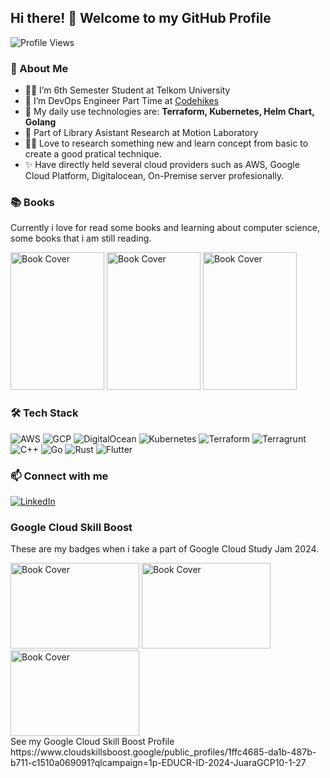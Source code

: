 ## Hi there! 👋 Welcome to my GitHub Profile

![Profile Views](https://komarev.com/ghpvc/?username=yazidalg&label=Profile%20Views&color=blue&style=flat)

### 🚀 About Me
- 🧑‍🎓 I’m 6th Semester Student at Telkom University
- 👷 I’m DevOps Engineer Part Time at [Codehikes](https://codehikes.com/)
- 🌱 My daily use technologies are: **Terraform, Kubernetes, Helm Chart, Golang**
- 🥼 Part of Library Asistant Research at Motion Laboratory
- 🤾‍♂️ Love to research something new and learn concept from basic to create a good pratical technique.
- ✨ Have directly held several cloud providers such as AWS, Google Cloud Platform, Digitalocean, On-Premise server profesionally.

### 📚 Books
Currently i love for read some books and learning about computer science, some books that i am still reading.
<div>
  <img src="https://books.google.com/books/publisher/content/images/frontcover/BzNrEAAAQBAJ?w=300&usc=0" width="150" height="220" alt="Book Cover">
  <img src="https://play.google.com/books/publisher/content/images/frontcover/6VKjDwAAQBAJ?w=300&usc=0" width="150" height="220" alt="Book Cover">
  <img src="https://books.google.com/books/publisher/content/images/frontcover/SbM1EQAAQBAJ?w=300&usc=0" width="150" height="220" alt="Book Cover">
</div>

### 🛠 Tech Stack
![AWS](https://img.shields.io/badge/AWS-232F3E?style=for-the-badge&logo=amazon-aws&logoColor=white)
![GCP](https://img.shields.io/badge/Google%20Cloud-4285F4?style=for-the-badge&logo=google-cloud&logoColor=white)
![DigitalOcean](https://img.shields.io/badge/DigitalOcean-0080FF?style=for-the-badge&logo=digitalocean&logoColor=white)
![Kubernetes](https://img.shields.io/badge/Kubernetes-326CE5?style=for-the-badge&logo=kubernetes&logoColor=white)
![Terraform](https://img.shields.io/badge/Terraform-7B42BC?style=for-the-badge&logo=terraform&logoColor=white)
![Terragrunt](https://img.shields.io/badge/Terragrunt-7B42BC?style=for-the-badge&logo=terraform&logoColor=white)
![C++](https://img.shields.io/badge/C++-00599C?style=for-the-badge&logo=c%2B%2B&logoColor=white)
![Go](https://img.shields.io/badge/Go-00ADD8?style=for-the-badge&logo=go&logoColor=white)
![Rust](https://img.shields.io/badge/Rust-000000?style=for-the-badge&logo=rust&logoColor=white)
![Flutter](https://img.shields.io/badge/Flutter-2973B2?style=for-the-badge&logo=flutter&logoColor=white)

### 📫 Connect with me
[![LinkedIn](https://img.shields.io/badge/LinkedIn-0A66C2?style=for-the-badge&logo=linkedin&logoColor=white)](https://linkedin.com/in/yazid-al-ghozali)

### Google Cloud Skill Boost
These are my badges when i take a part of Google Cloud Study Jam 2024.
<div>
  <img src="https://cdn.qwiklabs.com/oR8B%2FuNyP%2F0gEL3Ionlf%2BvpsraICZzGUgcgacmC%2FMdg%3D" width="206" height="137" alt="Book Cover">
  <img src="https://cdn.qwiklabs.com/Hzsx8PD0xzkQJBXMQ3qCq9rQZy9rSXLsuDj3XBKDEdc%3D" width="206" height="137" alt="Book Cover">
  <img src="https://cdn.qwiklabs.com/DPgtNy7JTn6W6JY5J6WJasFvUt7a2%2B58C5x4BOWSj7E%3D"width="206" height="137" alt="Book Cover">
</div>
See my Google Cloud Skill Boost Profile https://www.cloudskillsboost.google/public_profiles/1ffc4685-da1b-487b-b711-c1510a069091?qlcampaign=1p-EDUCR-ID-2024-JuaraGCP10-1-27
